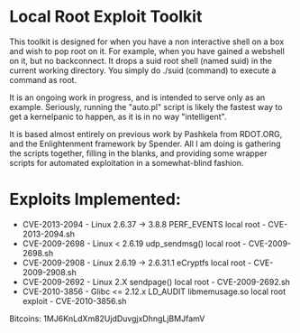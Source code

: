 Local Root Exploit Toolkit
=========

This toolkit is designed for when you have a non interactive shell on a 
box and wish to pop root on it. For example, when you have gained a 
webshell on it, but no backconnect. It drops a suid root shell (named 
suid) in the current working directory. You simply do ./suid (command) 
to execute a command as root.

It is an ongoing work in progress, and is intended to serve only as an 
example. Seriously, running the "auto.pl" script is likely the fastest 
way to get a kernelpanic to happen, as it is in no way "intelligent".

It is based almost entirely on previous work by Pashkela from RDOT.ORG,
and the Enlightenment framework by Spender. All I am doing is gathering
the scripts together, filling in the blanks, and providing some wrapper
scripts for automated exploitation in a somewhat-blind fashion.

Exploits Implemented:
======

* CVE-2013-2094 - Linux 2.6.37 -> 3.8.8 PERF_EVENTS local root - CVE-2013-2094.sh
* CVE-2009-2698 - Linux < 2.6.19 udp_sendmsg() local root - CVE-2009-2698.sh
* CVE-2009-2908 - Linux 2.6.19 -> 2.6.31.1 eCryptfs local root - CVE-2009-2908.sh
* CVE-2009-2692 - Linux 2.X sendpage() local root - CVE-2009-2692.sh
* CVE-2010-3856 - Glibc <= 2.12.x LD_AUDIT libmemusage.so local root exploit - CVE-2010-3856.sh


Bitcoins: 1MJ6KnLdXm82UjdDuvgjxDhngLjBMJfamV
